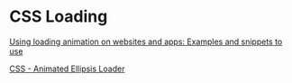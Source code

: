 # CSS Loading

[Using loading animation on websites and apps: Examples and snippets to use](https://wpamelia.com/loading-animation/)

[CSS - Animated Ellipsis Loader](https://codepen.io/nauerster/pen/KzENEN)
